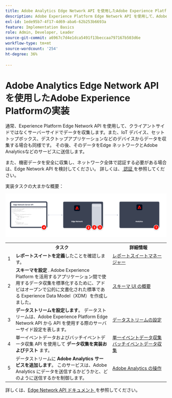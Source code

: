 ```yaml
---
title: Adobe Analytics Edge Network API を使用したAdobe Experience Platformの実装
description: Adobe Experience Platform Edge Network API を使用して、Adobe Analyticsにデータを送信します。
exl-id: 1ede95b7-4f17-4d69-aba6-62b253b6693a
feature: Implementation Basics
role: Admin, Developer, Leader
source-git-commit: a6967c7d4e1dca5491f13beccaa797167b503d6e
workflow-type: tm+mt
source-wordcount: '254'
ht-degree: 36%

---
```


# Adobe Analytics Edge Network API を使用したAdobe Experience Platformの実装

通常、Experience Platform Edge Network API を使用して、クライアントサイドではなくサーバーサイドでデータを収集します。また、IoT デバイス、セットトップボックス、デスクトップアプリケーションなどのデバイスからデータを収集する場合も同様です。 その後、そのデータをEdge ネットワークとAdobe Analyticsなどのサービスに送信します。

また、機密データを安全に収集し、ネットワーク全体で認証する必要がある場合は、Edge Network API を検討してください。 詳しくは、[ 認証 ](https://experienceleague.adobe.com/docs/experience-platform/edge-network-server-api/authentication.html?lang=ja) を参照してください。

実装タスクの大まかな概要：

![Analytics 拡張機能ワークフローを使用した Adobe Analytics](../../assets/edge-network-server-api-annotated.png)

<table style="width:100%">

<tr>
<th style="width:5%"></th><th style="width:60%"><b>タスク</b></th><th style="width:35%"><b>詳細情報</b></th>
</tr>

<tr>
<td>1</td>
<td><b>レポートスイートを定義</b>したことを確認します。</td>
<td><a href="../../../admin/tools/manage-rs/report-suites-admin.md">レポートスイートマネージャー</a></td>
</tr>

<tr>
<td>2</td>
<td><b> スキーマを設定 </b>. Adobe Experience Platform を活用するアプリケーション間で使用するデータ収集を標準化するために、アドビはオープンで公的に文書化された標準である Experience Data Model（XDM）を作成しました。</td>
<td><a href="https://experienceleague.adobe.com/docs/experience-platform/xdm/ui/overview.html?lang=ja">スキーマ UI の概要</a></td>
</tr>

<tr>
<td>3</td>
<td><b>データストリームを設定します</b>。 データストリームは、Adobe Experience Platform Edge Network API から API を使用する際のサーバーサイド設定を表します。</td>
<td><a href="https://experienceleague.adobe.com/docs/experience-platform/datastreams/configure.html?lang=ja">データストリームの設定<a></td> 
</tr>

<tr>
<td>4</td>
<td>単一イベントデータおよびバッチイベントデータ収集 API を使用して <b> データ収集を実装およびテスト </b> ます。</td>
<td><a href="https://experienceleague.adobe.com/docs/experience-platform/edge-network-server-api/data-collection/interactive-data-collection.html?lang=ja"> 単一イベントデータ収集 </a><br/><a href="https://experienceleague.adobe.com/docs/experience-platform/edge-network-server-api/data-collection/non-interactive-data-collection.html?lang=ja"> バッチイベントデータ収集 </a>
</tr>

<td>5</td>
<td>データストリームに <b>Adobe Analytics サービスを追加します</b>。 このサービスは、Adobe Analytics にデータを送信するかどうかと、どのように送信するかを制御します。</td>
<td><a href="https://experienceleague.adobe.com/docs/experience-platform/edge-network-server-api/interacting-other-adobe-solutions/interacting-adobe-analytics.html?lang=ja">Adobe Analytics の操作</a></td>
</tr>


</table>

詳しくは、[Edge Network API ドキュメント ](https://experienceleague.adobe.com/docs/experience-platform/edge-network-server-api/overview.html?lang=ja) を参照してください。

